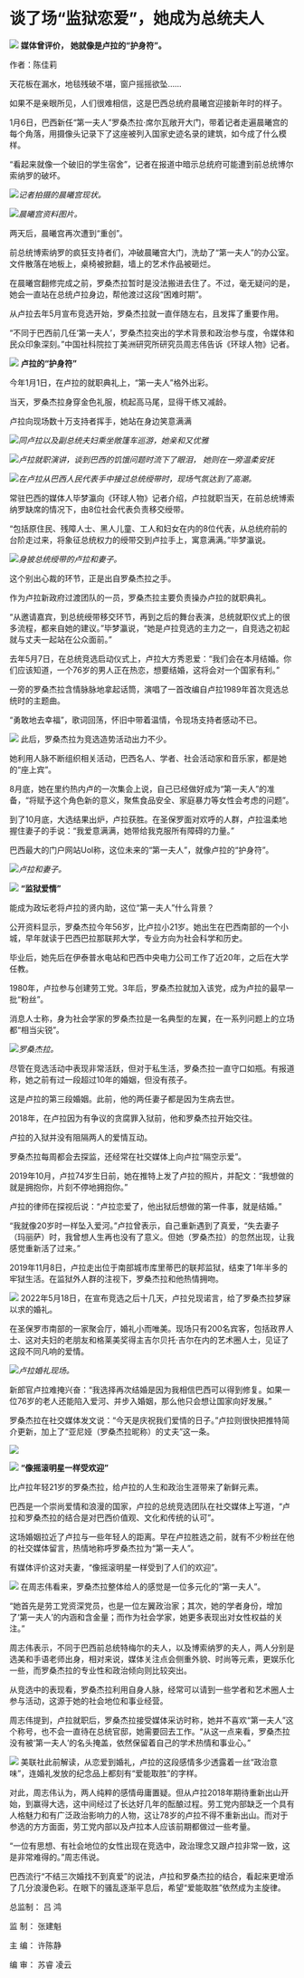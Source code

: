 # 谈了场“监狱恋爱”，她成为总统夫人

![](https://inews.gtimg.com/news_bt/Ok2FiOTR35i5ZW2MsVLCqBwHrXBHY2fIT2OC0TAGIYeXwAA/1000)
**媒体曾评价，** **她就像是卢拉的“护身符”。**

作者：陈佳莉

天花板在漏水，地毯残破不堪，窗户摇摇欲坠……

如果不是亲眼所见，人们很难相信，这是巴西总统府晨曦宫迎接新年时的样子。

1月6日，巴西新任“第一夫人”罗桑杰拉·席尔瓦敞开大门，带着记者走遍晨曦宫的每个角落，用摄像头记录下了这座被列入国家史迹名录的建筑，如今成了什么模样。

“看起来就像一个破旧的学生宿舍”，记者在报道中暗示总统府可能遭到前总统博尔索纳罗的破坏。

![](https://inews.gtimg.com/news_bt/O0MApdlzLukme9owJMk41fCZmbcHWWdo2ACuwzsHJtOnMAA/1000)_记者拍摄的晨曦宫现状。_

![](https://inews.gtimg.com/news_bt/ONA9XE8Vnp1zWxsVWBTXg-Deo3ihZZUzAV35kCqfijSl8AA/1000)_晨曦宫资料图片。_

两天后，晨曦宫再次遭到“重创”。

前总统博索纳罗的疯狂支持者们，冲破晨曦宫大门，洗劫了“第一夫人”的办公室。文件散落在地板上，桌椅被掀翻，墙上的艺术作品被砸烂。

在晨曦宫翻修完成之前，罗桑杰拉暂时是没法搬进去住了。不过，毫无疑问的是，她会一直站在总统卢拉身边，帮他渡过这段“困难时期”。

从卢拉去年5月宣布竞选开始，罗桑杰拉就一直伴随左右，且发挥了重要作用。

“不同于巴西前几任‘第一夫人’，罗桑杰拉突出的学术背景和政治参与度，令媒体和民众印象深刻。”中国社科院拉丁美洲研究所研究员周志伟告诉《环球人物》记者。

![](https://inews.gtimg.com/news_bt/OmXoIhLxH-es4KkhpZQ2XIu7Yb4ccWWUwTsjohTjZP3LgAA/1000)
**卢拉的“护身符”**

今年1月1日，在卢拉的就职典礼上，“第一夫人”格外出彩。

当天，罗桑杰拉身穿金色礼服，梳起高马尾，显得干练又减龄。

卢拉向现场数十万支持者挥手，她站在身边笑意满满

![](https://inews.gtimg.com/news_bt/O6bSiXf-eDGAXAcRX0ZqjRkcnVh3RJf1oT-ifxG7Lzf64AA/1000)_同卢拉以及副总统夫妇乘坐敞篷车巡游，她亲和又优雅_

![](https://inews.gtimg.com/news_bt/O-whxGvnUwolzsPEQ8aS0KKnK3JH44lqgBbAE6eCu_UB8AA/1000)_卢拉就职演讲，谈到巴西的饥饿问题时流下了眼泪，
她则在一旁温柔安抚_

![](https://inews.gtimg.com/news_bt/Ow8iSx6l87S38-aZwTfpKA5ayl28FyTVmEZiNgUXYNO-IAA/1000)_在卢拉从巴西人民代表手中接过总统绶带时，现场气氛达到了高潮。_

常驻巴西的媒体人毕梦瀛向《环球人物》记者介绍，卢拉就职当天，在前总统博索纳罗缺席的情况下，由8位社会代表负责移交绶带。

“包括原住民、残障人士、黑人儿童、工人和妇女在内的8位代表，从总统府前的台阶走过来，将象征总统权力的绶带交到卢拉手上，寓意满满。”毕梦瀛说。

![](https://inews.gtimg.com/news_bt/OoudnuxgpEbACm_BPso54O7bS9YniajsGDeSnxPY2zmowAA/1000)_身披总统绶带的卢拉和妻子。_

这个别出心裁的环节，正是出自罗桑杰拉之手。

作为卢拉新政府过渡团队的一员，罗桑杰拉主要负责操办卢拉的就职典礼。

“从邀请嘉宾，到总统绶带移交环节，再到之后的舞台表演，总统就职仪式上的很多流程，都来自她的建议。”毕梦瀛说，“她是卢拉竞选的主力之一，自竞选之初起就与丈夫一起站在公众面前。”

去年5月7日，在总统竞选启动仪式上，卢拉大方秀恩爱：“我们会在本月结婚。你们应该知道，一个76岁的男人正在热恋，想要结婚，这将会对一个国家有利。”

一旁的罗桑杰拉含情脉脉地拿起话筒，演唱了一首改编自卢拉1989年首次竞选总统时的主题曲。

“勇敢地去幸福”，歌词回荡，怀旧中带着温情，令现场支持者感动不已。

![](https://inews.gtimg.com/news_bt/O_0hRHLhhDEHocAzOvmd0GJfqxchDW3GnLUU-TCIZ4akwAA/1000)
此后，罗桑杰拉为竞选造势活动出力不少。

她利用人脉不断组织相关活动，巴西名人、学者、社会活动家和音乐家，都是她的“座上宾”。

8月底，她在里约热内卢的一次集会上说，自己已经做好成为“第一夫人”的准备，“将赋予这个角色新的意义，聚焦食品安全、家庭暴力等女性会考虑的问题”。

到了10月底，大选结果出炉，卢拉获胜。在圣保罗面对欢呼的人群，卢拉温柔地握住妻子的手说：“我爱意满满，她带给我克服所有障碍的力量。”

巴西最大的门户网站Uol称，这位未来的“第一夫人”，就像卢拉的“护身符”。

![](https://inews.gtimg.com/news_bt/O9eMjapSNZyzI1IwXfr2H2tGEs3dUuOJT0zdTmPQLsgYcAA/1000)_卢拉和妻子。_

![](https://inews.gtimg.com/news_bt/OuqRqM1ojEw58HPZaMhRnchvPHOCW76kup2uw-HqE5G24AA/1000)
**“监狱爱情”**

能成为政坛老将卢拉的贤内助，这位“第一夫人”什么背景？

公开资料显示，罗桑杰拉今年56岁，比卢拉小21岁。她出生在巴西南部的一个小城，早年就读于巴西巴拉那联邦大学，专业方向为社会科学和历史。

毕业后，她先后在伊泰普水电站和巴西中央电力公司工作了近20年，之后在大学任教。

1980年，卢拉参与创建劳工党。3年后，罗桑杰拉就加入该党，成为卢拉的最早一批“粉丝”。

消息人士称，身为社会学家的罗桑杰拉是一名典型的左翼，在一系列问题上的立场都“相当尖锐”。

![](https://inews.gtimg.com/news_bt/OPcI176IIzFhdVH8Bn2A6KGgKXBBnE7FvPB6h2r-y0fisAA/1000)_罗桑杰拉。_

尽管在竞选活动中表现非常活跃，但对于私生活，罗桑杰拉一直守口如瓶。有报道称，她之前有过一段超过10年的婚姻，但没有孩子。

这是卢拉的第三段婚姻。此前，他的两任妻子都是因为生病去世。

2018年，在卢拉因为有争议的贪腐罪入狱前，他和罗桑杰拉开始交往。

卢拉的入狱并没有阻隔两人的爱情互动。

罗桑杰拉每周都会去探监，还经常在社交媒体上向卢拉“隔空示爱”。

2019年10月，卢拉74岁生日前，她在推特上发了卢拉的照片，并配文：“我想做的就是拥抱你，片刻不停地拥抱你。”

卢拉的律师在探视后说：“卢拉恋爱了，他出狱后想做的第一件事，就是结婚。”

“我就像20岁时一样坠入爱河。”卢拉曾表示，自己重新遇到了真爱，“失去妻子（玛丽萨）时，我曾想人生再也没有了意义。但她（罗桑杰拉）的忽然出现，让我感觉重新活了过来。”

2019年11月8日，卢拉走出位于南部城市库里蒂巴的联邦监狱，结束了1年半多的牢狱生活。在监狱外人群的注视下，罗桑杰拉和他热情拥吻。

![](https://inews.gtimg.com/news_bt/OVZTi2z507VOE6QjC4mbk2UCRHLSG8ME3IM_MjL1adAJwAA/1000)
2022年5月18日，在宣布竞选之后十几天，卢拉兑现诺言，给了罗桑杰拉梦寐以求的婚礼。

在圣保罗市南部的一家聚会厅，婚礼小而唯美。现场只有200名宾客，包括政界人士、这对夫妇的老朋友和格莱美奖得主吉尔贝托·吉尔在内的艺术圈人士，见证了这段不同凡响的爱情。

![](https://inews.gtimg.com/news_bt/Oh3ZT8UoP2YhhwSLivQsY4GMaiFRLnOkCnCJlrC8biQU0AA/1000)_卢拉婚礼现场。_

新郎官卢拉难掩兴奋：“我选择再次结婚是因为我相信巴西可以得到修复。如果一位76岁的老人还能陷入爱河、并步入婚姻，那么他只会想让国家向好发展。”

罗桑杰拉在社交媒体发文说：“今天是庆祝我们爱情的日子。”卢拉则很快把推特简介更新，加上了“亚尼娅（罗桑杰拉昵称）的丈夫”这一条。

![](https://inews.gtimg.com/news_bt/OX9g8aiuOJLh-Pt3qqEgf-T1H5r5KoK0PJWv0NMrvIYdgAA/1000)

![](https://inews.gtimg.com/news_bt/O-txUwVobs37LcuKGs20cvoRFzpmF9DP_PmYwiJppqe4wAA/1000)
**“像摇滚明星一样受欢迎”**

比卢拉年轻21岁的罗桑杰拉，给卢拉的人生和政治生涯带来了新鲜元素。

巴西是一个崇尚爱情和浪漫的国家，卢拉的总统竞选团队在社交媒体上写道，“卢拉和罗桑杰拉的结合是对巴西价值观、文化和传统的认可”。

这场婚姻拉近了卢拉与一些年轻人的距离。早在卢拉胜选之前，就有不少粉丝在他的社交媒体留言，热情地称呼罗桑杰拉为“第一夫人”。

有媒体评价这对夫妻，“像摇滚明星一样受到了人们的欢迎”。

![](https://inews.gtimg.com/news_bt/OMYhPUg-2dZ9C7_xscuPAKFgLl5IhsqkMxP0disKzFjyMAA/1000)
在周志伟看来，罗桑杰拉整体给人的感觉是一位多元化的“第一夫人”。

“她首先是劳工党资深党员，也是一位左翼政治家；其次，她的学者身份，增加了‘第一夫人’的内涵和含金量；而作为社会学家，她更多表现出对女性权益的关注。”

周志伟表示，不同于巴西前总统特梅尔的夫人，以及博索纳罗的夫人，两人分别是选美和手语老师出身，相对来说，媒体关注点会侧重外貌、时尚等元素，更娱乐化一些，而罗桑杰拉的专业性和政治倾向则比较突出。

从竞选中的表现看，罗桑杰拉利用自身人脉，经常可以请到一些学者和艺术圈人士参与活动，这源于她的社会地位和事业经营。

周志伟提到，卢拉就职后，罗桑杰拉接受媒体采访时称，她并不喜欢“第一夫人”这个称号，也不会一直待在总统官邸，她需要回去工作。“从这一点来看，罗桑杰拉没有被‘第一夫人’的名头掩盖，依然保留着自己的学术热情和事业心。”

![](https://inews.gtimg.com/news_bt/OzJkL9tTQSy3G7Dv6LcCN_zaT2uGFoXwWtBQrWrLAETxIAA/1000)
美联社此前解读，从恋爱到婚礼，卢拉的这段感情多少透露着一丝“政治意味”，连婚礼发放的纪念品上都刻有“爱能取胜”的字样。

对此，周志伟认为，两人纯粹的感情毋庸置疑。但从卢拉2018年期待重新出山开始，到赢得大选，这中间经过了长达好几年的酝酿过程。劳工党内部缺乏一个具有人格魅力和有广泛政治影响力的人物，这让78岁的卢拉不得不重新出山。而对于参选的方方面面，劳工党内部以及卢拉本人应该前期都做过一些考量。

“一位有思想、有社会地位的女性出现在竞选中，政治理念又跟卢拉非常一致，这是非常难得的。”周志伟说。

巴西流行“不结三次婚找不到真爱”的说法，卢拉和罗桑杰拉的结合，看起来更增添了几分浪漫色彩。在眼下的骚乱逐渐平息后，希望“爱能取胜”依然成为主旋律。

总监制： 吕 鸿

监 制： 张建魁

主 编： 许陈静

编 审： 苏睿 凌云

